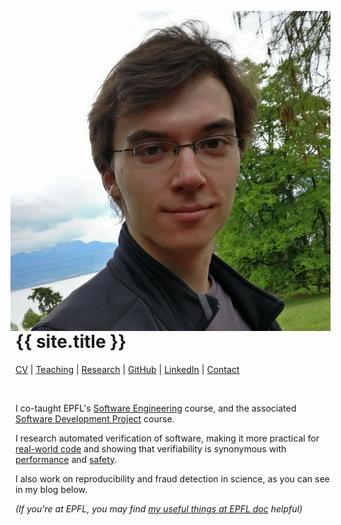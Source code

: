---
---

<style>
.masthead, .sidebar, footer { display: none; }
.page, .archive { width: 100%; padding: 0; }
img { float: right; max-width: max(15vw,20vh); margin-left: 1vw; }
.archive__subtitle { visibility: hidden; }
</style>

![Photo of me](./img/photo.jpg)

# {{ site.title }}
[CV](/pdf/cv.pdf) | [Teaching](https://github.com/sweng-epfl/public) | [Research](./research) | [GitHub](https://github.com/solalpirelli) | [LinkedIn](https://linkedin.com/in/solalpirelli) | [Contact](https://people.epfl.ch/solal.pirelli)

&nbsp;

I co-taught EPFL's [Software Engineering](https://github.com/sweng-epfl/public) course,
and the associated [Software Development Project](https://github.com/sweng-epfl/public/tree/main/project) course.

I research automated verification of software, making it more practical for [real-world code](/research/klint)
and showing that verifiability is synonymous with [performance](/research/tinynf) and [safety](/research/tinynf-langs).

I also work on reproducibility and fraud detection in science, as you can see in my blog below.

_(If you're at EPFL, you may find [my useful things at EPFL doc](./epfl) helpful)_
